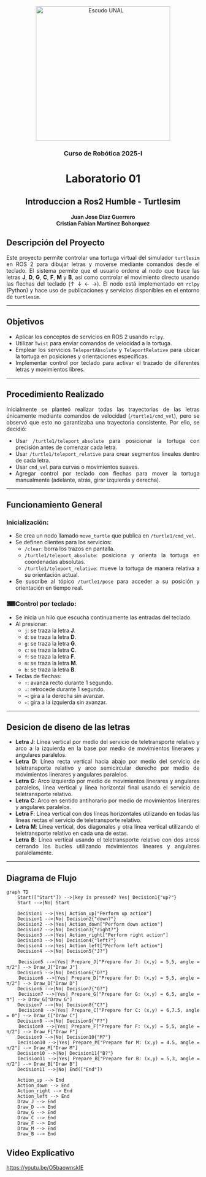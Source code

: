 
<div align="center">
<picture>
    <source srcset="https://imgur.com/5bYAzsb.png" media="(prefers-color-scheme: dark)">
    <source srcset="https://imgur.com/Os03JoE.png" media="(prefers-color-scheme: light)">
    <img src="https://imgur.com/Os03JoE.png" alt="Escudo UNAL" width="350px">
</picture>

<h3>Curso de Robótica 2025-I</h3>

<h1>Laboratorio 01</h1>

<h2>Introduccion a Ros2 Humble - Turtlesim</h2>


<h4>Juan Jose Diaz Guerrero<br>
    Cristian Fabian Martinez Bohorquez</h4>

</div>

<div align="justify"> 

## Descripción del Proyecto

Este proyecto permite controlar una tortuga virtual del simulador `turtlesim` en ROS 2 para dibujar letras y moverse mediante comandos desde el teclado. El sistema permite que el usuario ordene al nodo que trace las letras **J**, **D**, **G**, **C**, **F**, **M** y **B**, así como controlar el movimiento directo usando las flechas del teclado (↑ ↓ ← →). El nodo está implementado en `rclpy` (Python) y hace uso de publicaciones y servicios disponibles en el entorno de `turtlesim`.

---

## Objetivos

- Aplicar los conceptos de servicios en ROS 2 usando `rclpy`.
- Utilizar `Twist` para enviar comandos de velocidad a la tortuga.
- Emplear los servicios `TeleportAbsolute` y `TeleportRelative` para ubicar la tortuga en posiciones y orientaciones específicas.
- Implementar control por teclado para activar el trazado de diferentes letras y movimientos libres.

---

## Procedimiento Realizado

Inicialmente se planteó realizar todas las trayectorias de las letras únicamente mediante comandos de velocidad (`/turtle1/cmd_vel`), pero se observó que esto no garantizaba una trayectoria consistente. Por ello, se decidió:

- Usar `/turtle1/teleport_absolute` para posicionar la tortuga con precisión antes de comenzar cada letra.
- Usar `/turtle1/teleport_relative` para crear segmentos lineales dentro de cada letra.
- Usar `cmd_vel` para curvas o movimientos suaves.
- Agregar control por teclado con flechas para mover la tortuga manualmente (adelante, atrás, girar izquierda y derecha).

---

## Funcionamiento General

### Inicialización:

- Se crea un nodo llamado `move_turtle` que publica en `/turtle1/cmd_vel`.
- Se definen clientes para los servicios:
  - `/clear`: borra los trazos en pantalla.
  - `/turtle1/teleport_absolute`: posiciona y orienta la tortuga en coordenadas absolutas.
  - `/turtle1/teleport_relative`: mueve la tortuga de manera relativa a su orientación actual.
- Se suscribe al tópico `/turtle1/pose` para acceder a su posición y orientación en tiempo real.

### ⌨Control por teclado:

- Se inicia un hilo que escucha continuamente las entradas del teclado.
- Al presionar:
  - `j`: se traza la letra **J**.
  - `d`: se traza la letra **D**.
  - `g`: se traza la letra **G**.
  - `c`: se traza la letra **C**.
  - `f`: se traza la letra **F**.
  - `m`: se traza la letra **M**.
  - `b`: se traza la letra **B**.
- Teclas de flechas:
  - `↑`: avanza recto durante 1 segundo.
  - `↓`: retrocede durante 1 segundo.
  - `→`: gira a la derecha sin avanzar.
  - `←`: gira a la izquierda sin avanzar.

---

## Desicion de diseno de las letras

- **Letra J**: Línea vertical por medio del servicio de teletransporte relativo y arco a la izquierda en la base por medio de movimientos linerares y angulares paralelos.
- **Letra D**: Línea recta vertical hacia abajo por medio del servicio de teletransporte relativo y arco semicircular derecho por medio de movimientos linerares y angulares paralelos.
- **Letra G**: Arco izquierdo por medio de movimientos linerares y angulares paralelos, línea vertical y línea horizontal final usando el servicio de teletransporte relativo.
- **Letra C**: Arco en sentido antihorario por medio de movimientos linerares y angulares paralelos.
- **Letra F**: Línea vertical con dos líneas horizontales utilizando en todas las lineas rectas el servicio de teletransporte relativo.
- **Letra M**: Línea vertical, dos diagonales y otra línea vertical utilizando el teletransporte relativo en cada una de estas.
- **Letra B**: Línea vertical usando el teletransporte relativo con dos arcos cerrando los bucles utilizando movimientos lineares y angulares paralelamente.

---

## Diagrama de Flujo

```mermaid
graph TD
    Start(["Start"]) -->|key is pressed? Yes| Decision1{"up?"}
    Start -->|No| Start

    Decision1 -->|Yes| Action_up["Perform up action"]
    Decision1 -->|No| Decision2{"down?"}
    Decision2 -->|Yes| Action_down["Perform down action"]
    Decision2 -->|No| Decision3{"right?"}
    Decision3 -->|Yes| Action_right["Perform right action"]
    Decision3 -->|No| Decision4{"left?"}
    Decision4 -->|Yes| Action_left["Perform left action"]
    Decision4 -->|No| Decision5{"J?"}

    Decision5 -->|Yes| Prepare_J["Prepare for J: (x,y) = 5,5, angle = π/2"] --> Draw_J["Draw J"]
    Decision5 -->|No| Decision6{"D?"}
    Decision6 -->|Yes| Prepare_D["Prepare for D: (x,y) = 5,5, angle = π/2"] --> Draw_D["Draw D"]
    Decision6 -->|No| Decision7{"G?"}
    Decision7 -->|Yes| Prepare_G["Prepare for G: (x,y) = 6,5, angle = π"] --> Draw_G["Draw G"]
    Decision7 -->|No| Decision8{"C?"}
    Decision8 -->|Yes| Prepare_C["Prepare for C: (x,y) = 6,7.5, angle = 0"] --> Draw_C["Draw C"]
    Decision8 -->|No| Decision9{"F?"}
    Decision9 -->|Yes| Prepare_F["Prepare for F: (x,y) = 5,5, angle = π/2"] --> Draw_F["Draw F"]
    Decision9 -->|No| Decision10{"M?"}
    Decision10 -->|Yes| Prepare_M["Prepare for M: (x,y) = 4.5, angle = π/2"] --> Draw_M["Draw M"]
    Decision10 -->|No| Decision11{"B?"}
    Decision11 -->|Yes| Prepare_B["Prepare for B: (x,y) = 5,3, angle = π/2"] --> Draw_B["Draw B"]
    Decision11 -->|No| End(["End"])

    Action_up --> End
    Action_down --> End
    Action_right --> End
    Action_left --> End
    Draw_J --> End
    Draw_D --> End
    Draw_G --> End
    Draw_C --> End
    Draw_F --> End
    Draw_M --> End
    Draw_B --> End 

```
## Video Explicativo
https://youtu.be/O5baownskIE
